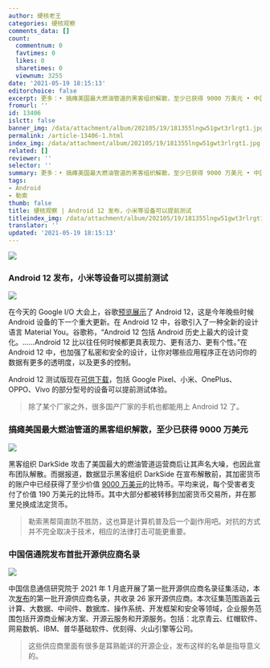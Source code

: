 ```yaml
---
author: 硬核老王
categories: 硬核观察
comments_data: []
count:
  commentnum: 0
  favtimes: 0
  likes: 0
  sharetimes: 0
  viewnum: 3255
date: '2021-05-19 18:15:13'
editorchoice: false
excerpt: 更多：• 搞瘫美国最大燃油管道的黑客组织解散，至少已获得 9000 万美元 • 中国信通院发布首批开源供应商名录
fromurl: ''
id: 13406
islctt: false
banner_img: /data/attachment/album/202105/19/181355lngw51gwt3rlrgt1.jpg
permalink: /article-13406-1.html
index_img: /data/attachment/album/202105/19/181355lngw51gwt3rlrgt1.jpg
related: []
reviewer: ''
selector: ''
summary: 更多：• 搞瘫美国最大燃油管道的黑客组织解散，至少已获得 9000 万美元 • 中国信通院发布首批开源供应商名录
tags:
- Android
- 勒索
thumb: false
title: 硬核观察 | Android 12 发布，小米等设备可以提前测试
titleindex_img: /data/attachment/album/202105/19/181355lngw51gwt3rlrgt1.jpg
translator: ''
updated: '2021-05-19 18:15:13'
---
```


![](/data/attachment/album/202105/19/181355lngw51gwt3rlrgt1.jpg)


### Android 12 发布，小米等设备可以提前测试


![](/data/attachment/album/202105/19/181440kkb9jbvx8he8jbjb.jpg)


在今天的 Google I/O 大会上，谷歌[预览展示](https://arstechnica.com/gadgets/2021/05/google-shows-off-android-12s-huge-ui-overhaul/)了 Android 12，这是今年晚些时候 Android 设备的下一个重大更新。在 Android 12 中，谷歌引入了一种全新的设计语言 Material You。谷歌称，“Android 12 包括 Android 历史上最大的设计变化。……Android 12 比以往任何时候都更具表现力、更有活力、更有个性。”在 Android 12 中，也加强了私密和安全的设计，让你对哪些应用程序正在访问你的数据有更多的透明度，以及更多的控制。


Android 12 测试版现在[可供下载](https://www.google.com/android/beta)，包括 Google Pixel、小米、OnePlus、OPPO、Vivo 的部分型号的设备可以提前测试体验。



> 
> 除了某个厂家之外，很多国产厂家的手机也都能用上 Android 12 了。
> 
> 
> 


### 搞瘫美国最大燃油管道的黑客组织解散，至少已获得 9000 万美元


![](/data/attachment/album/202105/19/181430gym5175p76qdqy7y.jpg)


黑客组织 DarkSide 攻击了美国最大的燃油管道运营商后让其声名大噪，也因此宣布团队解散。而据报道，数据显示黑客组织 DarkSide 在宣布解散前，其加密货币的账户中已经获得了至少价值 [9000 万美元](https://www.cnbc.com/2021/05/18/colonial-pipeline-hackers-darkside-received-90-million-in-bitcoin.html)的比特币。平均来说，每个受害者支付了价值 190 万美元的比特币。其中大部分都被转移到加密货币交易所，并在那里兑换成法定货币。



> 
> 勒索黑帮简直防不胜防，这也算是计算机普及后一个副作用吧。对抗的方式并不完全取决于技术，相应的法律打击可能更重要。
> 
> 
> 


### 中国信通院发布首批开源供应商名录


![](/data/attachment/album/202105/19/181508abmarabgcgbg4l43.jpg)


中国信息通信研究院于 2021 年 1 月底开展了第一批开源供应商名录征集活动，本次[发布](https://mp.weixin.qq.com/s/DDCKSVshAbNQmCgY8Z4M4Q)的第一批开源供应商名录，共收录 26 家开源供应商。本次征集范围涵盖云计算、大数据、中间件、数据库、操作系统、开发框架和安全等领域，企业服务范围包括开源商业解决方案、开源云服务和开源服务。包括：北京青云、红帽软件、网易数帆、IBM、普华基础软件、优刻得、火山引擎等公司。



> 
> 这些供应商里面有很多是耳熟能详的开源企业，发布这样的名单是指导意义的。
> 
> 
>
